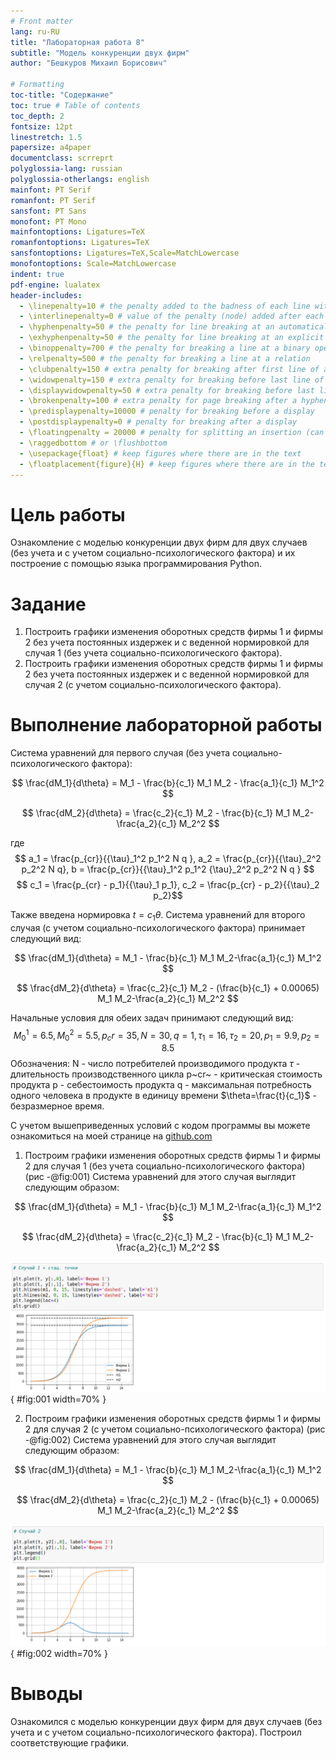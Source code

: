 ```yaml
---
# Front matter
lang: ru-RU
title: "Лабораторная работа 8"
subtitle: "Модель конкуренции двух фирм"
author: "Бешкуров Михаил Борисович"

# Formatting
toc-title: "Содержание"
toc: true # Table of contents
toc_depth: 2
fontsize: 12pt
linestretch: 1.5
papersize: a4paper
documentclass: scrreprt
polyglossia-lang: russian
polyglossia-otherlangs: english
mainfont: PT Serif
romanfont: PT Serif
sansfont: PT Sans
monofont: PT Mono
mainfontoptions: Ligatures=TeX
romanfontoptions: Ligatures=TeX
sansfontoptions: Ligatures=TeX,Scale=MatchLowercase
monofontoptions: Scale=MatchLowercase
indent: true
pdf-engine: lualatex
header-includes:
  - \linepenalty=10 # the penalty added to the badness of each line within a paragraph (no associated penalty node) Increasing the value makes tex try to have fewer lines in the paragraph.
  - \interlinepenalty=0 # value of the penalty (node) added after each line of a paragraph.
  - \hyphenpenalty=50 # the penalty for line breaking at an automatically inserted hyphen
  - \exhyphenpenalty=50 # the penalty for line breaking at an explicit hyphen
  - \binoppenalty=700 # the penalty for breaking a line at a binary operator
  - \relpenalty=500 # the penalty for breaking a line at a relation
  - \clubpenalty=150 # extra penalty for breaking after first line of a paragraph
  - \widowpenalty=150 # extra penalty for breaking before last line of a paragraph
  - \displaywidowpenalty=50 # extra penalty for breaking before last line before a display math
  - \brokenpenalty=100 # extra penalty for page breaking after a hyphenated line
  - \predisplaypenalty=10000 # penalty for breaking before a display
  - \postdisplaypenalty=0 # penalty for breaking after a display
  - \floatingpenalty = 20000 # penalty for splitting an insertion (can only be split footnote in standard LaTeX)
  - \raggedbottom # or \flushbottom
  - \usepackage{float} # keep figures where there are in the text
  - \floatplacement{figure}{H} # keep figures where there are in the text
---
```

# Цель работы

Ознакомление с моделью конкуренции двух фирм для двух случаев (без учета и с учетом социально-психологического фактора) и их построение с помощью языка программирования Python. 

# Задание

1. Построить графики изменения оборотных средств фирмы 1 и фирмы 2 без учета постоянных издержек и с веденной нормировкой для случая 1 (без учета социально-психологического фактора).
2. Построить графики изменения оборотных средств фирмы 1 и фирмы 2 без учета постоянных издержек и с веденной нормировкой для случая 2 (с учетом социально-психологического фактора).

# Выполнение лабораторной работы

Система уравнений для первого случая (без учета социально-психологического фактора):

$$ \frac{dM_1}{d\theta} = M_1 - \frac{b}{c_1} M_1 M_2 - \frac{a_1}{c_1} M_1^2 $$

$$ \frac{dM_2}{d\theta} = \frac{c_2}{c_1} M_2 - \frac{b}{c_1} M_1 M_2-\frac{a_2}{c_1} M_2^2 $$

где $$ a_1 = \frac{p_{cr}}{{\tau}_1^2 p_1^2 N q }, a_2 = \frac{p_{cr}}{{\tau}_2^2 p_2^2 N q}, b = \frac{p_{cr}}{{\tau}_1^2 p_1^2 {\tau}_2^2 p_2^2 N q } $$
$$ c_1 = \frac{p_{cr} - p_1}{{\tau}_1 p_1}, c_2 = \frac{p_{cr} - p_2}{{\tau}_2 p_2}$$ 

Также введена нормировка $t = c_1 \theta$. 
Система уравнений для второго случая (с учетом социально-психологического фактора) принимает следующий вид:

$$ \frac{dM_1}{d\theta} = M_1 - \frac{b}{c_1} M_1 M_2-\frac{a_1}{c_1} M_1^2 $$

$$ \frac{dM_2}{d\theta} = \frac{c_2}{c_1} M_2 - (\frac{b}{c_1} + 0.00065) M_1 M_2-\frac{a_2}{c_1} M_2^2 $$

Начальные условия для обеих задач принимают следующий вид: 
$$ M_0^1 = 6.5, M_0^2 = 5.5, p_cr = 35, N = 30, q = 1, \tau_1 = 16, \tau_2 = 20, p_1 = 9.9, p_2 = 8.5$$ 
Обозначения: 
N - число потребителей производимого продукта 
$\tau$ - длительность производственного цикла 
p~cr~ - критическая стоимость продукта 
p - себестоимость продукта 
q - максимальная потребность одного человека в продукте в единицу времени 
$\theta=\frac{t}{c_1}$ - безразмерное время.

C учетом вышеприведенных условий с кодом программы вы можете ознакомиться на моей странице на [github.com](https://github.com/zmxncbv123098/MatModelLab1) 


1. Построим графики изменения оборотных средств фирмы 1 и фирмы 2 для случая 1 (без учета социально-психологического фактора) (рис -@fig:001) 
Система уравнений для этого случая выглядит следующим образом: 

$$ \frac{dM_1}{d\theta} = M_1 - \frac{b}{c_1} M_1 M_2-\frac{a_1}{c_1} M_1^2 $$

$$ \frac{dM_2}{d\theta} = \frac{c_2}{c_1} M_2 - \frac{b}{c_1} M_1 M_2-\frac{a_2}{c_1} M_2^2 $$

![График распространения рекламы для первого случая](images/1.png){ #fig:001 width=70% }

2. Построим графики изменения оборотных средств фирмы 1 и фирмы 2 для случая 2 (с учетом социально-психологического фактора) (рис -@fig:002) 
Система уравнений для этого случая выглядит следующим образом: 

$$ \frac{dM_1}{d\theta} = M_1 - \frac{b}{c_1} M_1 M_2-\frac{a_1}{c_1} M_1^2 $$

$$ \frac{dM_2}{d\theta} = \frac{c_2}{c_1} M_2 - (\frac{b}{c_1} + 0.00065) M_1 M_2-\frac{a_2}{c_1} M_2^2 $$

![График распространения рекламы для второго случая](images/2.png){ #fig:002 width=70% }

# Выводы

Ознакомился с моделью конкуренции двух фирм для двух случаев (без учета и с учетом социально-психологического фактора). Построил соответствующие графики.
